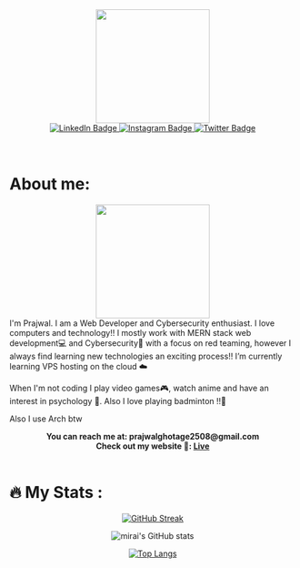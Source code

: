 <div id="header" align="center">
  <img src="https://media.giphy.com/media/M9gbBd9nbDrOTu1Mqx/giphy.gif" width="200"/>
</div>
<div id="badges" align="center">
  <a href="https://linkedin.com/in/prajwal-ghotage" target="_blank">
    <img src="https://img.shields.io/badge/LinkedIn-blue?style=for-the-badge&logo=linkedin&logoColor=white" alt="LinkedIn Badge"/>
  </a>
  <a href="https://instagram.com/praj_wxl89" target="_blank">
    <img src="https://img.shields.io/badge/Instagram-white?style=for-the-badge&logo=instagram&logoColor=#f72c8b" alt="Instagram Badge"/>
  </a>
  <a href="https://twitter.com/grin980" target="_blank">
    <img src="https://img.shields.io/badge/Twitter-blue?style=for-the-badge&logo=twitter&logoColor=white" alt="Twitter Badge"/>
  </a>
</div> 
<br>
<br>

# About me:
<div id="header" align="center">
  <img src="https://media.giphy.com/media/H6E7CjSrSVWhgEV7E8/giphy.gif" width="200"/>
</div>
I'm Prajwal. I am a Web Developer and Cybersecurity enthusiast. I love computers and technology!! I mostly work with MERN stack web development💻 and Cybersecurity🔐 with a focus on red teaming, however I always find learning new technologies an exciting process!! I’m currently learning VPS hosting on the cloud ☁️

When I'm not coding I play video games🎮, watch anime and have an interest in psychology 🧠. Also I love playing badminton !!🏸

Also I use Arch btw
<div id="contact" align="center">
  <b>
    <span>You can reach me at: prajwalghotage2508@gmail.com</span>
    <br>
    <span>Check out my website 🔗: <a href="https://prajwalghotage.netlify.app" target="_blank">Live</a></span>
  </b>
</div>
<br>

# 🔥 My Stats :
<div align="center">
  
  [![GitHub Streak](http://github-readme-streak-stats.herokuapp.com?user=mirai-cmd&theme=nightowl)](https://git.io/streak-stats)
  
  ![mirai's GitHub stats](https://github-readme-stats.vercel.app/api?username=mirai-cmd&show_icons=true&theme=nightowl)
  
  [![Top Langs](https://github-readme-stats.vercel.app/api/top-langs/?username=mirai-cmd&theme=nightowl)](https://github.com/anuraghazra/github-readme-stats)
  
</div>
